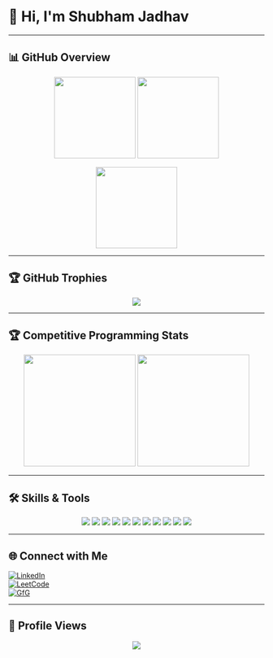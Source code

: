# 👋 Hi, I'm Shubham Jadhav  

---

## 📊 GitHub Overview  

<p align="center">
  <img src="https://github-readme-stats.vercel.app/api?username=Shubhamjadhav824&show_icons=true&theme=tokyonight" height="160" />
  <img src="https://github-readme-stats.vercel.app/api/top-langs/?username=Shubhamjadhav824&layout=compact&theme=tokyonight" height="160" />
</p>

<p align="center">
  <img src="https://github-readme-streak-stats.herokuapp.com?user=Shubhamjadhav824&theme=tokyonight" height="160" />
</p>

---

## 🏆 GitHub Trophies  

<p align="center">
  <img src="https://github-profile-trophy.vercel.app/?username=Shubhamjadhav824&theme=tokyonight&no-frame=true&no-bg=true&margin-w=15" />
</p>

---

## 🏆 Competitive Programming Stats  

<p align="center">
  <img src="https://leetcard.jacoblin.cool/shubhamjadhav60721?theme=dark&font=baloo&ext=contest" height="220" />
  <a href="https://www.geeksforgeeks.org/user/shubhamjadj35j/">
    <img src="https://gfgstatscard.vercel.app/shubhamjadj35j" height="220" />
  </a>
</p>

---

## 🛠️ Skills & Tools  

<p align="center">
  <img src="https://img.shields.io/badge/Java-%23ED8B00.svg?style=for-the-badge&logo=openjdk&logoColor=white"/>
  <img src="https://img.shields.io/badge/SpringBoot-%236DB33F.svg?style=for-the-badge&logo=springboot&logoColor=white"/>
  <img src="https://img.shields.io/badge/Apache%20Kafka-231F20?style=for-the-badge&logo=apachekafka&logoColor=white"/>
  <img src="https://img.shields.io/badge/React-%2361DAFB.svg?style=for-the-badge&logo=react&logoColor=black"/>
  <img src="https://img.shields.io/badge/Node.js-339933?style=for-the-badge&logo=nodedotjs&logoColor=white"/>
  <img src="https://img.shields.io/badge/Express.js-000000?style=for-the-badge&logo=express&logoColor=white"/>
  <img src="https://img.shields.io/badge/TypeScript-007ACC?style=for-the-badge&logo=typescript&logoColor=white"/>
  <img src="https://img.shields.io/badge/MongoDB-%2347A248.svg?style=for-the-badge&logo=mongodb&logoColor=white"/>
  <img src="https://img.shields.io/badge/MySQL-%2300f.svg?style=for-the-badge&logo=mysql&logoColor=white"/>
  <img src="https://img.shields.io/badge/Git-%23F05032.svg?style=for-the-badge&logo=git&logoColor=white"/>
  <img src="https://img.shields.io/badge/Docker-2496ED?style=for-the-badge&logo=docker&logoColor=white"/>
</p>

---

## 🌐 Connect with Me  

[![LinkedIn](https://img.shields.io/badge/LinkedIn-%230077B5.svg?style=for-the-badge&logo=linkedin&logoColor=white)](https://linkedin.com/in/your-link)  
[![LeetCode](https://img.shields.io/badge/LeetCode-%23FFA116.svg?style=for-the-badge&logo=LeetCode&logoColor=white)](https://leetcode.com/u/shubhamjadhav60721/)  
[![GfG](https://img.shields.io/badge/GeeksforGeeks-%2300A86B.svg?style=for-the-badge&logo=GeeksforGeeks&logoColor=white)](https://www.geeksforgeeks.org/user/shubhamjadj35j/)  

---

## 👀 Profile Views  

<p align="center">
  <img src="https://komarev.com/ghpvc/?username=Shubhamjadhav824&label=Profile%20Views&color=0e75b6&style=flat" />
</p>


